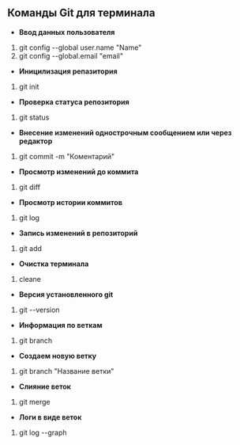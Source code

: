 ## Команды Git для терминала

* **Ввод данных пользователя**  
1. git config --global user.name "Name"
2. git config --global.email "email"

* **Иницилизация репазитория**
1. git init

* **Проверка статуса репозитория**
1. git status

* **Внесение изменений однострочным сообщением или через редактор**
1. git commit -m "Коментарий"

* **Просмотр изменений до коммита**
1. git diff

* **Просмотр истории коммитов**
1. git log

* **Запись изменений в репозиторий**
1. git add

* **Очистка терминала**
1. cleane

* **Версия установленного git**
1. git --version

* **Информация по веткам**
1. git branch

* **Создаем новую ветку**
1. git branch "Название ветки"

* **Слияние веток**
1. git merge 

* **Логи в виде веток**
1. git log --graph
